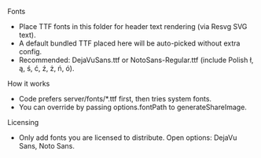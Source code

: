 Fonts

- Place TTF fonts in this folder for header text rendering (via Resvg SVG text).
- A default bundled TTF placed here will be auto-picked without extra config.
- Recommended: DejaVuSans.ttf or NotoSans-Regular.ttf (include Polish ł, ą, ś, ć, ź, ż, ń, ó).

How it works
- Code prefers server/fonts/*.ttf first, then tries system fonts.
- You can override by passing options.fontPath to generateShareImage.

Licensing
- Only add fonts you are licensed to distribute. Open options: DejaVu Sans, Noto Sans.
